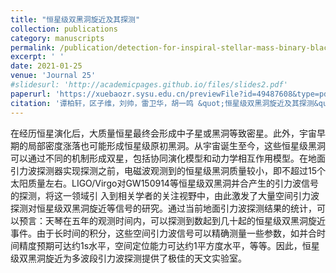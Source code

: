 ```yaml
---
title: "恒星级双黑洞旋近及其探测"
collection: publications
category: manuscripts
permalink: /publication/detection-for-inspiral-stellar-mass-binary-black-holes
excerpt: ' '
date: 2021-01-25
venue: 'Journal 25'
#slidesurl: 'http://academicpages.github.io/files/slides2.pdf'
paperurl: 'https://xuebaozr.sysu.edu.cn/previewFile?id=49487608&type=pdf&lang=zh'
citation: '谭柏轩，区子维，刘帅，雷卫华，胡一鸣 &quot;恒星级双黑洞旋近及其探测&quot; <i>ACTA SCIENTIARUM NATURALIUM UNIVERSITATIS SUNYATSENI 中山大学学报（自然科学版）</i> 60 (2021) 2'
---
```


在经历恒星演化后，大质量恒星最终会形成中子星或黑洞等致密星。此外，宇宙早期的局部密度涨落也可能形成恒星级原初黑洞。从宇宙诞生至今，这些恒星级黑洞可以通过不同的机制形成双星，包括协同演化模型和动力学相互作用模型。在地面引力波探测器实现探测之前，电磁波观测到的恒星级黑洞质量较小，即不超过15个太阳质量左右。LIGO/Virgo对GW150914等恒星级双黑洞并合产生的引力波信号的探测，将这一领域引 入到相关学者的关注视野中，由此激发了大量空间引力波探测对恒星级双黑洞旋近等信号的研究。通过当前地面引力波探测结果的统计，可以预言：天琴在五年的观测时间内，可以探测到数起到几十起的恒星级双黑洞旋近事件。由于长时间的积分，这些空间引力波信号可以精确测量一些参数，如并合时间精度预期可达约1s水平，空间定位能力可达约1平方度水平，等等。因此，恒星级双黑洞旋近为多波段引力波探测提供了极佳的天文实验室。
